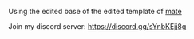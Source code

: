 Using the edited base of the edited template of [mate](https://github.com/zzzmate)

Join my discord server: https://discord.gg/sYnbKEjj8g
